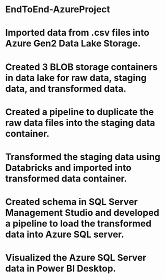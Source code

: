 # EndToEnd-AzureProject



# Imported data from .csv files into Azure Gen2 Data Lake Storage.
# Created 3 BLOB storage containers in data lake for raw data, staging data, and transformed data.
# Created a pipeline to duplicate the raw data files into the staging data container.
# Transformed the staging data using Databricks and imported into transformed data container.
# Created schema in SQL Server Management Studio and developed a pipeline to load the transformed data into Azure SQL server.
# Visualized the Azure SQL Server data in Power BI Desktop.
